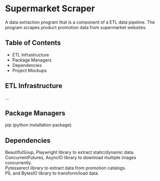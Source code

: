 # Supermarket Scraper
A data extraction program that is a component of a ETL data pipeline. The program scrapes product promotion data from supermarket websites.

## Table of Contents
- ETL Infrastructure
- Package Managers
- Dependencies
- Project Mockups

## ETL Infrastructure
...

## Package Managers
pip (python installation package)

## Dependencies    
BeautifulSoup, Playwright library to extract static/dynamic data.    
ConcurrentFutures, AsyncIO library to download multiple images concurrently.  
Pytesserect library to extract data from promotion catalogs.  
PIL and BytesIO library to transform/load data.
